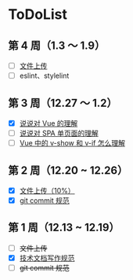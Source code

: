 # ToDoList

## 第 4 周（1.3 ～ 1.9）

- [ ] [文件上传](https://github.com/Hongbusi/file-upload)
- [ ] eslint、stylelint

## 第 3 周（12.27 ～ 1.2）

- [x] [说说对 Vue 的理解](https://hongbusi.github.io/docs/interview/vue/vue.html)
- [ ] [说说对 SPA 单页面的理解](https://hongbusi.github.io/docs/interview/vue/spa.html)
- [ ] [Vue 中的 v-show 和 v-if 怎么理解](https://hongbusi.github.io/docs/interview/vue/if-and-show.html)

## 第 2 周（12.20 ~ 12.26）

- [x] [文件上传（10%）](https://github.com/Hongbusi/file-upload)
- [x] [git commit 规范](https://hongbusi.github.io/docs/blog/commitlint)

## 第 1 周（12.13 ~ 12.19）

- [ ] ~~文件上传~~
- [x] [技术文档写作规范](https://hongbusi.github.io/docs/blog/document-style-guide)
- [ ] ~~git commit 规范~~
